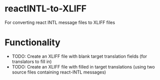 # reactINTL-to-XLIFF
For converting react INTL message files to XLIFF files

# Functionality
- TODO: Create an XLIFF file with blank target translation fields (for translators to fill in)
- TODO: Create an XLIFF file with filled in target translations (using two source files containing react-INTL messages)
